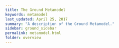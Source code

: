 ```yaml
---
title: The Ground Metamodel
keywords: metamodel
last_updated: April 25, 2017
summary: "A description of the Ground Metamodel."
sidebar: ground_sidebar
permalink: metamodel.html
folder: overview
---
```



